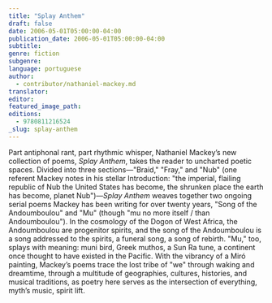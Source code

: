 ```yaml
---
title: "Splay Anthem"
draft: false
date: 2006-05-01T05:00:00-04:00
publication_date: 2006-05-01T05:00:00-04:00
subtitle:
genre: fiction
subgenre:
language: portuguese
author:
  - contributor/nathaniel-mackey.md
translator:
editor:
featured_image_path:
editions:
  - 9780811216524
_slug: splay-anthem
---
```


Part antiphonal rant, part rhythmic whisper, Nathaniel Mackey’s new collection of poems, _Splay Anthem_, takes the reader to uncharted poetic spaces. Divided into three sections—"Braid," "Fray," and "Nub" (one referent Mackey notes in his stellar Introduction: "the imperial, flailing republic of Nub the United States has become, the shrunken place the earth has become, planet Nub")—_Splay Anthem_ weaves together two ongoing serial poems Mackey has been writing for over twenty years, "Song of the Andoumboulou" and "Mu" (though "mu no more itself / than Andoumboulou"). In the cosmology of the Dogon of West Africa, the Andoumboulou are progenitor spirits, and the song of the Andoumboulou is a song addressed to the spirits, a funeral song, a song of rebirth. "Mu," too, splays with meaning: muni bird, Greek muthos, a Sun Ra tune, a continent once thought to have existed in the Pacific. With the vibrancy of a Miró painting, Mackey’s poems trace the lost tribe of "we" through waking and dreamtime, through a multitude of geographies, cultures, histories, and musical traditions, as poetry here serves as the intersection of everything, myth’s music, spirit lift.

